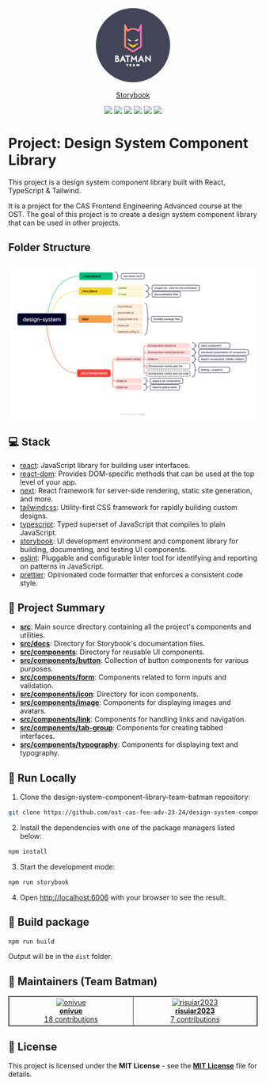 <!-- PROJECT SHIELDS -->

<div align="center">
  <a href="https://ost-cas-fee-adv-23-24.github.io/design-system-component-library-team-batman">
    <img src="src/docs/assets/team-batman-logo.jpeg" alt="Logo" width="150" height="150" style="border-radius: 100%">
  </a>

[Storybook](https://ost-cas-fee-adv-23-24.github.io/design-system-component-library-team-batman)

![](https://img.shields.io/github/actions/workflow/status/ost-cas-fee-adv-23-24/design-system-component-library-team-batman/storybook.yml?label=github%20pages)
![](https://img.shields.io/github/license/ost-cas-fee-adv-23-24/design-system-component-library-team-batman)
![](https://img.shields.io/github/contributors/ost-cas-fee-adv-23-24/design-system-component-library-team-batman)
![](https://img.shields.io/github/discussions/ost-cas-fee-adv-23-24/design-system-component-library-team-batman)
![](https://img.shields.io/github/issues/ost-cas-fee-adv-23-24/design-system-component-library-team-batman)
![](https://img.shields.io/github/issues-pr/ost-cas-fee-adv-23-24/design-system-component-library-team-batman)

</div>

# Project: Design System Component Library

This project is a design system component library built with React, TypeScript & Tailwind.

It is a project for the CAS Frontend Engineering Advanced course at the OST. The goal of this project is to create a design system component library that can be used in other projects.

## Folder Structure

<div align="center">
<img src="src/docs/assets/file-structure.png" alt="Logo" width="650px" height="auto" style="border-radius: 12px">
</div>

## 💻 Stack

- [react](https://reactjs.org/): JavaScript library for building user interfaces.
- [react-dom](https://reactjs.org/docs/react-dom.html): Provides DOM-specific methods that can be used at the top level of your app.
- [next](https://nextjs.org/): React framework for server-side rendering, static site generation, and more.
- [tailwindcss](https://tailwindcss.com/): Utility-first CSS framework for rapidly building custom designs.
- [typescript](https://www.typescriptlang.org/): Typed superset of JavaScript that compiles to plain JavaScript.
- [storybook](https://storybook.js.org/): UI development environment and component library for building, documenting, and testing UI components.
- [eslint](https://eslint.org/): Pluggable and configurable linter tool for identifying and reporting on patterns in JavaScript.
- [prettier](https://prettier.io/): Opinionated code formatter that enforces a consistent code style.

## 📝 Project Summary

- [**src**](src): Main source directory containing all the project's components and utilities.
- [**src/docs**](src/docs): Directory for Storybook's documentation files.
- [**src/components**](src/components): Directory for reusable UI components.
- [**src/components/button**](src/components/button): Collection of button components for various purposes.
- [**src/components/form**](src/components/form): Components related to form inputs and validation.
- [**src/components/icon**](src/components/icon): Directory for icon components.
- [**src/components/image**](src/components/image): Components for displaying images and avatars.
- [**src/components/link**](src/components/link): Components for handling links and navigation.
- [**src/components/tab-group**](src/components/tab-group): Components for creating tabbed interfaces.
- [**src/components/typography**](src/components/typography): Components for displaying text and typography.

## 🚀 Run Locally

1. Clone the design-system-component-library-team-batman repository:

```sh
git clone https://github.com/ost-cas-fee-adv-23-24/design-system-component-library-team-batman
```

2. Install the dependencies with one of the package managers listed below:

```bash
npm install
```

3. Start the development mode:

```bash
npm run storybook
```

4. Open [http://localhost:6006](http://localhost:6006) with your browser to see the result.

## 🚀 Build package

```bash
npm run build
```

Output will be in the `dist` folder.

## 🙌 Maintainers (Team Batman)

<table style="border:1px solid #404040;text-align:center;width:100%">
<tr><td style="width:14.29%;border:1px solid #404040;">
        <a href="https://github.com/onivue" spellcheck="false">
          <img src="https://avatars.githubusercontent.com/u/73725192?v=4?s=100" width="100px;" alt="onivue"/>
          <br />
          <b>onivue</b>
        </a>
        <br />
        <a href="https://github.com/ost-cas-fee-adv-23-24/design-system-component-library-team-batman/commits?author=onivue" title="Contributions" spellcheck="false">
          18 contributions
        </a>
      </td><td style="width:14.29%;border:1px solid #404040;">
        <a href="https://github.com/risuiar2023" spellcheck="false">
          <img src="https://avatars.githubusercontent.com/u/145476582?v=4?s=100" width="100px;" alt="risuiar2023"/>
          <br />
          <b>risuiar2023</b>
        </a>
        <br />
        <a href="https://github.com/ost-cas-fee-adv-23-24/design-system-component-library-team-batman/commits?author=risuiar2023" title="Contributions" spellcheck="false">
          7 contributions
        </a>
      </table>

## 📄 License

This project is licensed under the **MIT License** - see the [**MIT License**](https://github.com/ost-cas-fee-adv-23-24/design-system-component-library-team-batman/blob/main/LICENSE) file for details.
